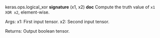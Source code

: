 keras.ops.logical_xor
__signature__
(x1, x2)
__doc__
Compute the truth value of `x1 XOR x2`, element-wise.

Args:
    x1: First input tensor.
    x2: Second input tensor.

Returns:
    Output boolean tensor.

